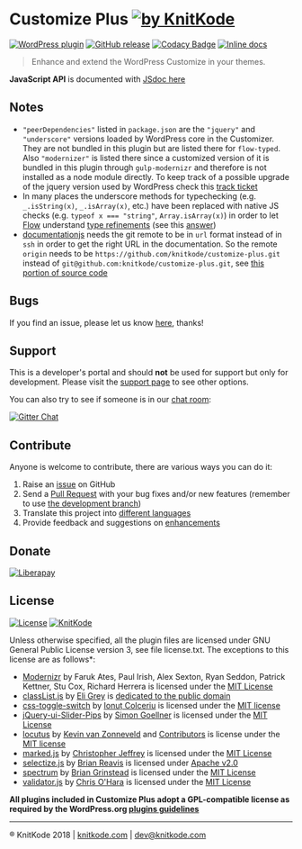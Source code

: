 # Customize Plus [![by KnitKode](https://img.shields.io/badge/by-KnitKode-lightgrey.svg?style=social)](https://knitkode.com/docs/customize-plus)

[![WordPress plugin](https://img.shields.io/wordpress/plugin/v/customize-plus.svg)](https://wordpress.org/plugins/customize-plus)
[![GitHub release](https://img.shields.io/github/release/knitkode/customize-plus.svg)](https://github.com/knitkode/customize-plus/releases/latest)
[![Codacy Badge](https://api.codacy.com/project/badge/Grade/facc393563dd4ef49ff3b2dea2bd2f7c)](https://www.codacy.com/app/knitkode/customize-plus?utm_source=github.com&amp;utm_medium=referral&amp;utm_content=knitkode/customize-plus&amp;utm_campaign=Badge_Grade)
[![Inline docs](http://inch-ci.org/github/knitkode/customize-plus.svg?branch=develop&style=shields)](http://inch-ci.org/github/knitkode/customize-plus)

> Enhance and extend the WordPress Customize in your themes.

**JavaScript API** is documented with [JSdoc here](https://knitkode.com/docs/customize-plus/js/)

## Notes

- `"peerDependencies"` listed in `package.json` are the `"jquery"` and `"underscore"` versions loaded by WordPress core in the Customizer. They are not bundled in this plugin but are listed there for `flow-typed`. Also `"modernizer"` is listed there since a customized version of it is bundled in this plugin through `gulp-modernizr` and therefore is not installed as a node module directly. To keep track of a possible upgrade of the jquery version used by WordPress check this [track ticket](https://core.trac.wordpress.org/ticket/37110)
- In many places the underscore methods for typechecking (e.g. `_.isString(x)`, `_.isArray(x)`, etc.) have been replaced with native JS checks (e.g. `typeof x === "string"`, `Array.isArray(x)`) in order to let [Flow](https://flow) understand [type refinements](https://flow.org/en/docs/lang/refinements/) (see this [answer](https://stackoverflow.com/a/39460191/9122820))
- [documentationjs](https://github.com/documentationjs/documentation) needs the git remote to be in `url` format instead of in `ssh` in order to get the right URL in the documentation. So the remote `origin` needs to be `https://github.com/knitkode/customize-plus.git` instead of `git@github.com:knitkode/customize-plus.git`, see [this portion of source code](https://github.com/documentationjs/documentation/blob/master/src/git/url_prefix.js)

## Bugs

If you find an issue, please let us know [here](https://github.com/knitkode/customize-plus/issues?state=open), thanks!

## Support

This is a developer's portal and should **not** be used for support but only for development. Please visit the [support page](https://knitkode.com/support) to see other options.

You can also try to see if someone is in our [chat room](https://gitter.im/knitkode/customize-plus):

[![Gitter Chat](http://img.shields.io/badge/GITTER-JOIN%20CHAT-1DCE73.svg)](https://gitter.im/knitkode/customize-plus)

## Contribute

Anyone is welcome to contribute, there are various ways you can do it:

1. Raise an [issue](https://github.com/knitkode/customize-plus/issues) on GitHub
2. Send a [Pull Request](https://help.github.com/articles/creating-a-pull-request/) with your bug fixes and/or new features (remember to use [the development branch](https://github.com/knitkode/customize-plus/tree/develop))
3. Translate this project into [different languages](https://translate.wordpress.org/projects/wp-plugins/customize-plus)
4. Provide feedback and suggestions on [enhancements](https://github.com/knitkode/customize-plus/issues?direction=desc&labels=Enhancement&page=1&sort=created&state=open)

## Donate

[![Liberapay](https://img.shields.io/liberapay/KnitKode/receives.svg)](https://liberapay.com/KnitKode/donate)

## License

 [![License](https://img.shields.io/badge/license-GPLv3-blue.svg)](https://github.com/knitkode/customize-plus/blob/master/license.txt) [![KnitKode](https://img.shields.io/badge/%C2%A9KnitKode-2017-blue.svg)](https://knitkode.com)

Unless otherwise specified, all the plugin files are licensed under GNU General Public License version 3, see file license.txt. The exceptions to this license are as follows*:

- [Modernizr](https://github.com/Modernizr/Modernizr/) by Faruk Ates, Paul Irish, Alex Sexton, Ryan Seddon, Patrick Kettner, Stu Cox, Richard Herrera is licensed under the [MIT License](https://opensource.org/licenses/MIT)
- [classList.js](https://github.com/eligrey/classList.js/) by [Eli Grey](https://eligrey.com/) is [dedicated to the public domain](https://github.com/eligrey/classList.js/blob/master/LICENSE.md)
- [css-toggle-switch](https://github.com/ghinda/css-toggle-switch) by [Ionuț Colceriu](https://ghinda.net/) is licensed under the [MIT license](https://github.com/ghinda/css-toggle-switch/blob/master/LICENSE)
- [jQuery-ui-Slider-Pips](https://github.com/simeydotme/jQuery-ui-Slider-Pips) by [Simon Goellner](http://simey.me) is licensed under the [MIT License](http://opensource.org/licenses/MIT)
- [locutus](https://github.com/kvz/locutus) by [Kevin van Zonneveld](http://kvz.io) and [Contributors](http://locutus.io/authors) is license under the [MIT license](https://github.com/kvz/locutus/blob/master/LICENSE)
- [marked.js](https://github.com/chjj/marked) by [Christopher Jeffrey](https://github.com/chjj/) is licensed under the [MIT License](https://github.com/chjj/marked/blob/master/LICENSE)
- [selectize.js](https://github.com/selectize/selectize.js/) by [Brian Reavis](http://thirdroute.com/) is licensed under [Apache v2.0](https://github.com/selectize/selectize.js/blob/master/LICENSE)
- [spectrum](https://github.com/bgrins/spectrum/) by [Brian Grinstead](http://briangrinstead.com) is licensed under the [MIT License](https://github.com/bgrins/spectrum/blob/master/LICENSE)
- [validator.js](https://github.com/chriso/validator.js) by [Chris O'Hara](https://github.com/chriso) is licensed under the [MIT License](https://github.com/chriso/validator.js/blob/master/LICENSE)

**All plugins included in Customize Plus adopt a GPL-compatible license as required by the WordPress.org [plugins guidelines](https://developer.wordpress.org/plugins/wordpress-org/detailed-plugin-guidelines/#the-guidelines)**

---------------
:registered: KnitKode 2018 | [knitkode.com](https://knitkode.com) | dev@knitkode.com
